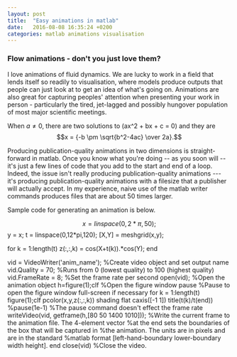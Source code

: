 ```yaml
---
layout: post
title:  "Easy animations in matlab"
date:   2016-08-08 16:35:24 +0200
categories: matlab animations visualisation
---
```

<script type="text/javascript" async
  src="https://cdn.mathjax.org/mathjax/latest/MathJax.js?config=TeX-MML-AM_CHTM">
</script>

### Flow animations - don't you just love them?
I love animations of fluid dynamics.  We are lucky to work in a field that
lends itself so readily to visualisation, where models produce outputs that
people can just look at to get an idea of what's going on. Animations are
also great for capturing peoples' attention when presenting your work
in person - particularly the tired, jet-lagged
and possibly hungover population of most major scientific meetings.

When $a \ne 0$, there are two solutions to \(ax^2 + bx + c = 0\) and they are
$$x = {-b \pm \sqrt{b^2-4ac} \over 2a}.$$

Producing publication-quality animations in two dimensions is straight-forward
in matlab.  Once you know what you're doing -- as you soon will -- it's just
a few lines of code that you add to the start and end of a loop.  Indeed, the
issue isn't really producing publication-quality animations --- it's producing
publication-quality animations with a filesize that a publisher will actually
accept.  In my experience, naive use of the matlab writer commands produces
files that are about 50 times larger.

Sample code for generating an animation is below.

$$x = linspace(0,2*\pi,50);$$
y = x;
t = linspace(0,12*pi,120);
[X,Y] = meshgrid(x,y);

for k = 1:length(t)
    z(:,:,k) = cos(X+t(k)).*cos(Y);
end

vid = VideoWriter('anim_name'); %Create video object and set output name
vid.Quality = 70; %Runs from 0 (lowest quality) to 100 (highest quality)
vid.FrameRate = 8; %Set the frame rate per second
open(vid); %Open the animation object
h=figure(1);clf %Open the figure window
pause %Pause to open the figure window full-screen if necessary
for k = 1:length(t)
    figure(1);clf
    pcolor(x,y,z(:,:,k))
    shading flat
    caxis([-1 1])
    title(t(k)/t(end))
    %pause(1e-1) %The pause command doesn't effect the frame rate
    writeVideo(vid, getframe(h,[80 50 1400 1010]));
    %Write the current frame to the animation file.  The 4-element vector
    %at the end sets the boundaries of the box that will be captured in
    %the animation.  The units are in pixels and are in the standard
    %matlab format [left-hand-boundary lower-boundary width height].
end
close(vid) %Close the video.
